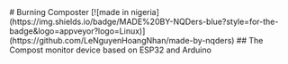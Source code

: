 <div aligh="center">
# Burning Composter
[![made in nigeria](https://img.shields.io/badge/MADE%20BY-NQDers-blue?style=for-the-badge&logo=appveyor?logo=Linux)](https://github.com/LeNguyenHoangNhan/made-by-nqders)
## The Compost monitor device based on ESP32 and Arduino
</div>